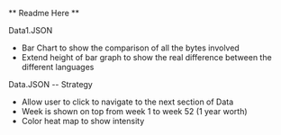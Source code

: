 ** Readme Here **

Data1.JSON
- Bar Chart to show the comparison of all the bytes involved
- Extend height of bar graph to show the real difference between the different languages

Data.JSON
-- Strategy
- Allow user to click to navigate to the next section of Data
- Week is shown on top from week 1 to week 52 (1 year worth)
- Color heat map to show intensity
